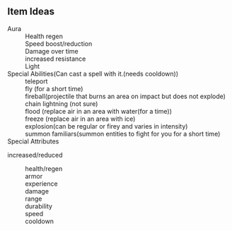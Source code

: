 <h2>Item Ideas</h2>
<dl>
<dt>Aura</dt>
    <dd>Health regen</dd>
    <dd>Speed boost/reduction</dd>
    <dd>Damage over time</dd>
    <dd>increased resistance</dd>
    <dd>Light</dd>
<dt>Special Abilities(Can cast a spell with it.(needs cooldown))</dt>
    <dd>teleport</dd>
    <dd>fly (for a short time)</dd>
    <dd>fireball(projectile that burns an area on impact but does not explode)</dd>
    <dd>chain lightning (not sure)</dd>
    <dd>flood (replace air in an area with water(for a time))</dd>
    <dd>freeze (replace air in an area with ice)</dd>
    <dd>explosion(can be regular or firey and varies in intensity)</dd>
    <dd>summon familiars(summon entities to fight for you for a short time)</dd>
<dt>Special Attributes</dt>
    <dl>
    <dt>increased/reduced</dt>
        <dl>
        <dd>health/regen</dd>
        <dd>armor</dd>
        <dd>experience</dd>
        <dd>damage</dd>
        <dd>range</dd>
        <dd>durability</dd>
        <dd>speed</dd>
        <dd>cooldown</dd>
        </dl>
    </dl>
</dl>
